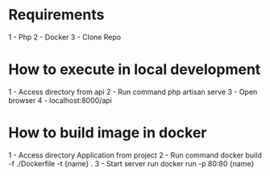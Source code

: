 # Requirements 
1 - Php
2 - Docker
3 - Clone Repo

# How to execute in local development
1 - Access directory from api
2 - Run command php artisan serve
3 - Open browser 
4 - localhost:8000/api

# How to build image in docker
1 - Access directory Application from project
2 - Run command docker build -f ./Dockerfile -t {name} .
3 - Start server run docker run -p 80:80 {name}
